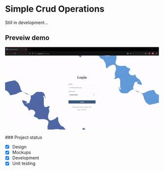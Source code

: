 # Simple Crud Operations
Still in development...
## Preveiw demo 
<p align="center">
  <img src="https://github.com/falzee/simple-crud-operation/blob/master/src/images/testing%20prtototype%20demo.gif" alt="animated" />
</p>

\### Project status

- [x] Design
- [x] Mockups
- [x] Development
- [x] Unit testing
